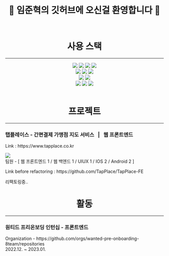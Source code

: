 
# <div align=center>👋 임준혁의 깃허브에 오신걸 환영합니다 👋</div>
<br />
<div align=center>
  <h1>사용 스택</h1>
  <hr />
</div>  
<div align=center> 
  <img src="https://img.shields.io/badge/html5-E34F26?style=for-the-badge&logo=html5&logoColor=white"> 
  <img src="https://img.shields.io/badge/css-1572B6?style=for-the-badge&logo=css3&logoColor=white"> 
  <img src="https://img.shields.io/badge/javascript-F7DF1E?style=for-the-badge&logo=javascript&logoColor=black"> 
  <img src="https://img.shields.io/badge/jquery-0769AD?style=for-the-badge&logo=jquery&logoColor=white">
  <br>
  <img src="https://img.shields.io/badge/react-61DAFB?style=for-the-badge&logo=react&logoColor=black"> 
  <img src="https://img.shields.io/badge/Typescript-3178C6?style=for-the-badge&logo=typescript&logoColor=white"/>
  <img src="https://img.shields.io/badge/amazonaws-232F3E?style=for-the-badge&logo=amazonaws&logoColor=white">
  <br>
  <img src="https://img.shields.io/badge/bootstrap-7952B3?style=for-the-badge&logo=bootstrap&logoColor=white">
  <img src="https://img.shields.io/badge/fontawesome-339AF0?style=for-the-badge&logo=fontawesome&logoColor=white">
  <br>
  <img src="https://img.shields.io/badge/github-181717?style=for-the-badge&logo=github&logoColor=white">
  <img src="https://img.shields.io/badge/Slack-4A154B?style=for-the-badge&logo=Slack&logoColor=white"/>
  <img src="https://img.shields.io/badge/Notion-000000?style=for-the-badge&logo=Notion&logoColor=white"/>
</div>
<br>
<div align=center>
  <h1>프로젝트</h1>
  <hr />
</div>
<div>
	<h3>탭플레이스 - 간편결제 가맹점 지도 서비스&nbsp;&nbsp;&nbsp;|&nbsp;&nbsp;&nbsp;웹 프론트엔드</h3>
	<p>Link : https://www.tapplace.co.kr</p>
	<a href="https://github.com/TapPlace/TapPlace-FE-Nextjs" target="_blank">
	   <img src="https://user-images.githubusercontent.com/67939901/220843008-6a1aefae-da90-4819-9439-5531eba54a91.PNG" />
	</a>
	<div>팀원 - [ 웹 프론트엔드 1 / 웹 백엔드 1 / UIUX 1 / IOS 2 / Android 2 ]</div>
	<p>Link before refactoring : https://github.com/TapPlace/TapPlace-FE</p>
	<p>리팩토링중..</p>
</div>
<div align=center>
  <h1>활동</h1>
  <hr />
</div>
<div>
	<h3>원티드 프리온보딩 인턴십 - 프론트엔드</h3>
	<div>Organization - https://github.com/orgs/wanted-pre-onboarding-8team/repositories</div>
	<div>2022.12. ~ 2023.01.</div>
</div>
